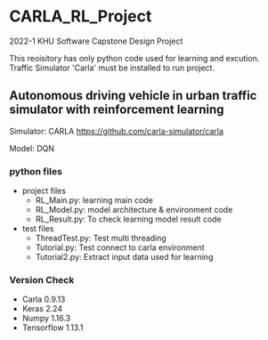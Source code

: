 # CARLA_RL_Project

2022-1 KHU Software Capstone Design Project

This reoisitory has only python code used for learning and excution.  
Traffic Simulator 'Carla' must be installed to run project.

## Autonomous driving vehicle in urban traffic simulator with reinforcement learning

Simulator: CARLA
https://github.com/carla-simulator/carla


Model: DQN

### python files
- project files
  - RL_Main.py: learning main code
  - RL_Model.py: model architecture & environment code
  - RL_Result.py: To check learning model result code
- test files
  - ThreadTest.py: Test multi threading
  - Tutorial.py: Test connect to carla environment
  - Tutorial2.py: Extract input data used for learning

### Version Check
- Carla 0.9.13
- Keras 2.24
- Numpy 1.16.3
- Tensorflow 1.13.1

